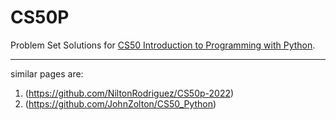 # CS50P
Problem Set Solutions for [CS50 Introduction to Programming with Python](https://cs50.harvard.edu/python/2022).


---

similar pages are:
1. (https://github.com/NiltonRodriguez/CS50p-2022)
2. (https://github.com/JohnZolton/CS50_Python)
